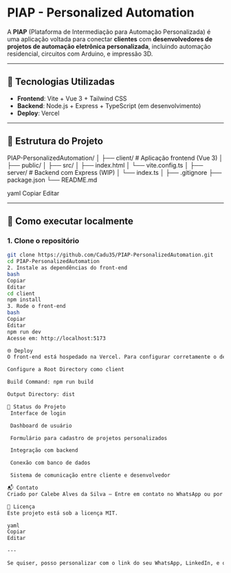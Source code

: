 # PIAP - Personalized Automation

A **PIAP** (Plataforma de Intermediação para Automação Personalizada) é uma aplicação voltada para conectar **clientes** com **desenvolvedores de projetos de automação eletrônica personalizada**, incluindo automação residencial, circuitos com Arduino, e impressão 3D.

---

## 🚀 Tecnologias Utilizadas

- **Frontend**: Vite + Vue 3 + Tailwind CSS
- **Backend**: Node.js + Express + TypeScript (em desenvolvimento)
- **Deploy**: Vercel

---

## 📁 Estrutura do Projeto

PIAP-PersonalizedAutomation/
│
├── client/ # Aplicação frontend (Vue 3)
│ ├── public/
│ ├── src/
│ ├── index.html
│ └── vite.config.ts
│
├── server/ # Backend com Express (WIP)
│ └── index.ts
│
├── .gitignore
├── package.json
└── README.md

yaml
Copiar
Editar

---

## 🔧 Como executar localmente

### 1. Clone o repositório

```bash
git clone https://github.com/Cadu35/PIAP-PersonalizedAutomation.git
cd PIAP-PersonalizedAutomation
2. Instale as dependências do front-end
bash
Copiar
Editar
cd client
npm install
3. Rode o front-end
bash
Copiar
Editar
npm run dev
Acesse em: http://localhost:5173

🌐 Deploy
O front-end está hospedado na Vercel. Para configurar corretamente o deploy:

Configure a Root Directory como client

Build Command: npm run build

Output Directory: dist

📌 Status do Projeto
 Interface de login

 Dashboard de usuário

 Formulário para cadastro de projetos personalizados

 Integração com backend

 Conexão com banco de dados

 Sistema de comunicação entre cliente e desenvolvedor

📬 Contato
Criado por Calebe Alves da Silva — Entre em contato no WhatsApp ou por LinkedIn

📄 Licença
Este projeto está sob a licença MIT.

yaml
Copiar
Editar

---

Se quiser, posso personalizar com o link do seu WhatsApp, LinkedIn, e outros dados. Deseja isso?






